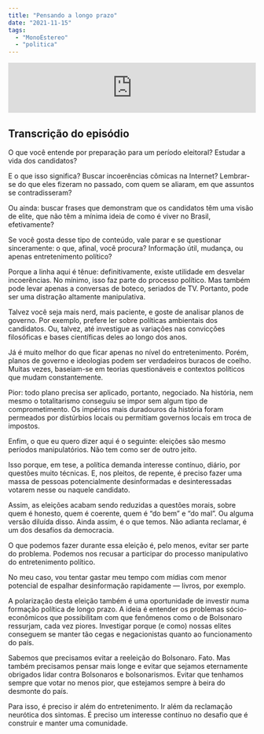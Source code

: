 ```yaml
---
title: "Pensando a longo prazo"
date: "2021-11-15"
tags: 
  - "MonoEstereo"
  - "politica"
---
```


<iframe src="https://anchor.fm/monoestereo/embed/episodes/Pensando-a-longo-prazo-e1aafi9" height="102px" width="100%" frameborder="0" scrolling="no"></iframe>

## Transcrição do episódio

O que você entende por preparação para um período eleitoral? Estudar a vida dos candidatos?

E o que isso significa? Buscar incoerências cômicas na Internet? Lembrar-se do que eles fizeram no passado, com quem se aliaram, em que assuntos se contradisseram?

Ou ainda: buscar frases que demonstram que os candidatos têm uma visão de elite, que não têm a mínima ideia de como é viver no Brasil, efetivamente?

Se você gosta desse tipo de conteúdo, vale parar e se questionar sinceramente: o que, afinal, você procura? Informação útil, mudança, ou apenas entretenimento político?

Porque a linha aqui é tênue: definitivamente, existe utilidade em desvelar incoerências. No mínimo, isso faz parte do processo político. Mas também pode levar apenas a conversas de boteco, seriados de TV. Portanto, pode ser uma distração altamente manipulativa.

Talvez você seja mais nerd, mais paciente, e goste de analisar planos de governo. Por exemplo, prefere ler sobre políticas ambientais dos candidatos. Ou, talvez, até investigue as variações nas convicções filosóficas e bases científicas deles ao longo dos anos.

Já é muito melhor do que ficar apenas no nível do entretenimento. Porém, planos de governo e ideologias podem ser verdadeiros buracos de coelho. Muitas vezes, baseiam-se em teorias questionáveis e contextos políticos que mudam constantemente.

Pior: todo plano precisa ser aplicado, portanto, negociado. Na história, nem mesmo o totalitarismo conseguiu se impor sem algum tipo de comprometimento. Os impérios mais duradouros da história foram permeados por distúrbios locais ou permitiam governos locais em troca de impostos.

Enfim, o que eu quero dizer aqui é o seguinte: eleições são mesmo períodos manipulatórios. Não tem como ser de outro jeito.

Isso porque, em tese, a política demanda interesse contínuo, diário, por questões muito técnicas. E, nos pleitos, de repente, é preciso fazer uma massa de pessoas potencialmente desinformadas e desinteressadas votarem nesse ou naquele candidato.

Assim, as eleições acabam sendo reduzidas a questões morais, sobre quem é honesto, quem é coerente, quem é “do bem” e “do mal”. Ou alguma versão diluída disso. Ainda assim, é o que temos. Não adianta reclamar, é um dos desafios da democracia.

O que podemos fazer durante essa eleição é, pelo menos, evitar ser parte do problema. Podemos nos recusar a participar do processo manipulativo do entretenimento político.

No meu caso, vou tentar gastar meu tempo com mídias com menor potencial de espalhar desinformação rapidamente — livros, por exemplo.

A polarização desta eleição também é uma oportunidade de investir numa formação política de longo prazo. A ideia é entender os problemas sócio-econômicos que possibilitam com que fenômenos como o de Bolsonaro ressurjam, cada vez piores. Investigar porque (e como) nossas elites conseguem se manter tão cegas e negacionistas quanto ao funcionamento do país.

Sabemos que precisamos evitar a reeleição do Bolsonaro. Fato. Mas também precisamos pensar mais longe e evitar que sejamos eternamente obrigados lidar contra Bolsonaros e bolsonarismos. Evitar que tenhamos sempre que votar no menos pior, que estejamos sempre à beira do desmonte do país.

Para isso, é preciso ir além do entretenimento. Ir além da reclamação neurótica dos sintomas. É preciso um interesse contínuo no desafio que é construir e manter uma comunidade.
